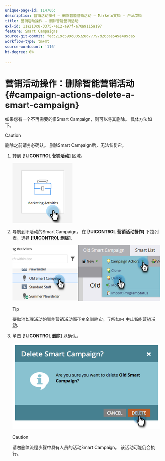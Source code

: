 ```yaml
---
unique-page-id: 1147055
description: 营销活动操作 — 删除智能营销活动 — Marketo文档 — 产品文档
title: 营销活动操作 — 删除智能营销活动
exl-id: 11a210c8-3375-4e12-a97f-a70a9115a197
feature: Smart Campaigns
source-git-commit: fec5219c599c805328d77797d2636e549e489ca5
workflow-type: tm+mt
source-wordcount: '116'
ht-degree: 0%

---
```


# 营销活动操作：删除智能营销活动 {#campaign-actions-delete-a-smart-campaign}

如果您有一个不再需要的旧Smart Campaign，则可以将其删除。 具体方法如下。

>[!CAUTION]
>
>删除之前请务必确认。 删除Smart Campaign后，无法恢复它。

1. 转到 **[!UICONTROL 营销活动]** 区域。

   ![](assets/campaign-actions-delete-a-smart-campaign-1.png)

1. 导航到不活动的Smart Campaign。 在 **[!UICONTROL 营销活动操作]** 下拉列表，选择 **[!UICONTROL 删除]**.

   ![](assets/campaign-actions-delete-a-smart-campaign-2.png)

   >[!TIP]
   >
   >要取消处理活动的智能营销活动而不完全删除它，了解如何 [中止智能营销活动](/help/marketo/product-docs/core-marketo-concepts/smart-campaigns/using-smart-campaigns/abort-a-smart-campaign.md).

1. 单击 **[!UICONTROL 删除]** 以确认。

   ![](assets/campaign-actions-delete-a-smart-campaign-3.png)

   >[!CAUTION]
   >
   >请勿删除流程步骤中具有人员的活动Smart Campaign。 该活动可能仍会执行。
